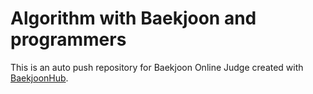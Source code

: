 # Algorithm with  Baekjoon and programmers
This is an auto push repository for Baekjoon Online Judge created with [BaekjoonHub](https://github.com/BaekjoonHub/BaekjoonHub).
